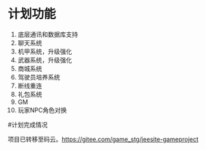 # 计划功能

1. 底层通讯和数据库支持
2. 聊天系统
3. 机甲系统，升级强化
4. 武器系统，升级强化
5. 商城系统
6. 驾驶员培养系统
7. 断线重连
8. 礼包系统
9. GM
10. 玩家NPC角色对换

#计划完成情况 


项目已转移至码云。https://gitee.com/game_stg/jeesite-gameproject

